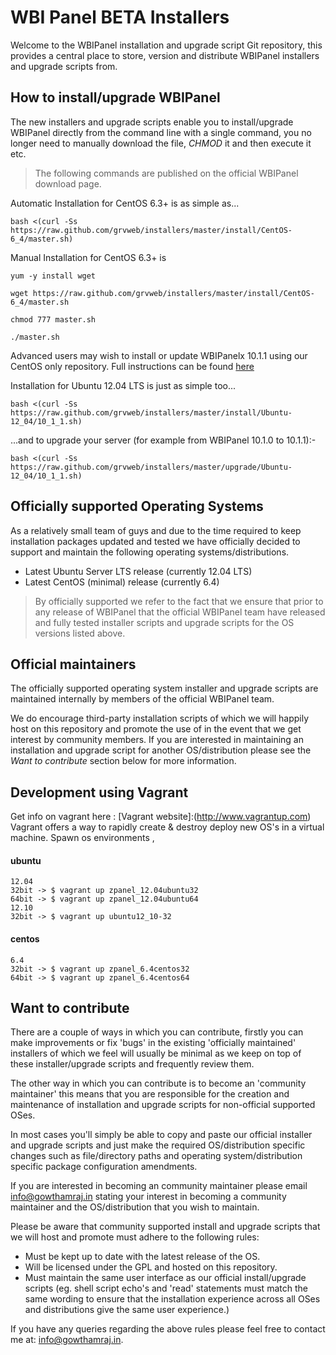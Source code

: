 WBI Panel BETA Installers
=================

Welcome to the WBIPanel installation and upgrade script Git repository, this provides a central place to store, version and distribute WBIPanel installers and upgrade scripts from.

## How to install/upgrade WBIPanel ##

The new installers and upgrade scripts enable you to install/upgrade  WBIPanel directly from the command line with a single command, you no longer need to manually download the file, *CHMOD* it and then execute it etc.

> The following commands are published on the official WBIPanel download page.

Automatic Installation for CentOS 6.3+ is as simple as...

```bash <(curl -Ss https://raw.github.com/grvweb/installers/master/install/CentOS-6_4/master.sh)```

Manual Installation for CentOS 6.3+ is

```yum -y install wget```

```wget https://raw.github.com/grvweb/installers/master/install/CentOS-6_4/master.sh```

```chmod 777 master.sh```

```./master.sh ``` 


Advanced users may wish to install or update WBIPanelx 10.1.1 using our CentOS only repository. Full instructions can be found [here](https://github.com/grvweb/installers/tree/master/install/CentOS/6)


Installation for Ubuntu 12.04 LTS is just as simple too...

```bash <(curl -Ss https://raw.github.com/grvweb/installers/master/install/Ubuntu-12_04/10_1_1.sh)```

...and to upgrade your server (for example from WBIPanel 10.1.0 to 10.1.1):-

```bash <(curl -Ss https://raw.github.com/grvweb/installers/master/upgrade/Ubuntu-12_04/10_1_1.sh)```

## Officially supported Operating Systems ##

As a relatively small team of guys and due to the time required to keep installation packages updated and tested we have officially decided to support and maintain the following operating systems/distributions.

- Latest Ubuntu Server LTS release (currently 12.04 LTS)
- Latest CentOS (minimal) release (currently 6.4)

> By officially supported we refer to the fact that we ensure that prior to any release of WBIPanel that the official WBIPanel team have released and fully tested installer scripts and upgrade scripts for the OS versions listed above.

## Official maintainers ##

The officially supported operating system installer and upgrade scripts are maintained internally by members of the official WBIPanel team.

We do encourage third-party installation scripts of which we will happily host on this repository and promote the use of in the event that we get interest by community members. If you are interested in maintaining an installation and upgrade script for another OS/distribution please see the *Want to contribute* section below for more information.

## Development using Vagrant ##
Get info on vagrant here : [Vagrant website]:(http://www.vagrantup.com)
Vagrant offers a way to rapidly create & destroy deploy new OS's in a virtual machine.
Spawn os environments , 
#### ubuntu 
    12.04 
	32bit -> $ vagrant up zpanel_12.04ubuntu32
	64bit -> $ vagrant up zpanel_12.04ubuntu64
    12.10
	32bit -> $ vagrant up ubuntu12_10-32
#### centos
    6.4
	32bit -> $ vagrant up zpanel_6.4centos32
	64bit -> $ vagrant up zpanel_6.4centos64

## Want to contribute ##

There are a couple of ways in which you can contribute, firstly you can make improvements or fix 'bugs' in the existing 'officially maintained' installers of which we feel will usually be minimal as we keep on top of these installer/upgrade scripts and frequently review them.

The other way in which you can contribute is to become an 'community maintainer' this means that you are responsible for the creation and maintenance of installation and upgrade scripts for non-official supported OSes.

In most cases you'll simply be able to copy and paste our official installer and upgrade scripts and just make the required OS/distribution specific changes such as file/directory paths and operating system/distribution specific package configuration amendments.

If you are interested in becoming an community maintainer please email [info@gowthamraj.in](mailto:ballen@gowthamraj.in) stating your interest in becoming a community maintainer and the OS/distribution that you wish to maintain.

Please be aware that community supported install and upgrade scripts that we will host and promote must adhere to the following rules:

- Must be kept up to date with the latest release of the OS.
- Will be licensed under the GPL and hosted on this repository.
- Must maintain the same user interface as our official install/upgrade scripts (eg. shell script echo's and 'read' statements must match the same wording to ensure that the installation experience across all OSes and distributions give the same user experience.)

If you have any queries regarding the above rules please feel free to contact me at: [info@gowthamraj.in](mailto:ballen@gowthamraj.in).
